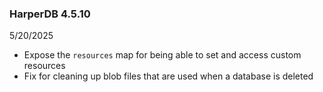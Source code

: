 ### HarperDB 4.5.10
5/20/2025

* Expose the `resources` map for being able to set and access custom resources
* Fix for cleaning up blob files that are used when a database is deleted